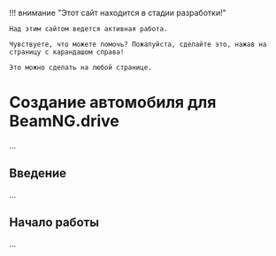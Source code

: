 !!! внимание "Этот сайт находится в стадии разработки!"

```
Над этим сайтом ведется активная работа.

Чувствуете, что можете помочь? Пожалуйста, сделайте это, нажав на страницу с карандашом справа!

Это можно сделать на любой странице.
```

# Создание автомобиля для BeamNG.drive

...

## Введение

...

## Начало работы

...
